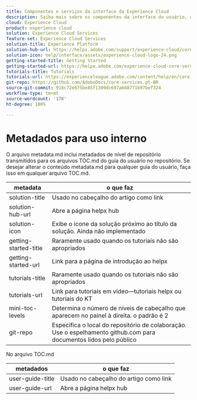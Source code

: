 ```yaml
---
title: Componentes e serviços da interface da Experience Cloud
description: Saiba mais sobre os componentes da interface do usuário, administração de usuários e produtos no Adobe Admin Console, Biblioteca de público-alvo, Atributos do cliente, Ativos da Experience Cloud e muito mais.
cloud: Experience Cloud
product: experience cloud
solution: Experience Cloud Services
feature-set: Experience Cloud Services
solution-title: Experience Platform
solution-hub-url: https://helpx.adobe.com/support/experience-cloud/core-services.html
solution-icon: help/interface/assets/experience-cloud-logo-24.png
getting-started-title: Getting Started
getting-started-url: https://helpx.adobe.com/experience-cloud-core-services/get-started.html
tutorials-title: Tutorials
tutorials-url: https://experienceleague.adobe.com/content/help/en/core-services-learn/tutorials/overview.html
git-repo: https://github.com/AdobeDocs/core-services.pt-BR
source-git-commit: 918c72e675be85f1309dc697a668771b97bef324
workflow-type: tm+mt
source-wordcount: '178'
ht-degree: 100%

---
```



# Metadados para uso interno

O arquivo metadata.md inclui metadados de nível de repositório transmitidos para os arquivos TOC.md do guia do usuário no repositório. Se desejar alterar o conteúdo metadata.md para qualquer guia do usuário, faça isso em qualquer arquivo TOC.md.

| metadata | o que faz |
|--- |--- |
| solution-title | Usado no cabeçalho do artigo como link |
| solution-hub-url | Abre a página helpx hub |
| solution-icon | Exibe o ícone da solução próximo ao título da solução. Ainda não implementado |
| getting-started-title | Raramente usado quando os tutoriais não são apropriados |
| getting-started-url | Link para a página de introdução ao helpx |
| tutorials-title | Raramente usado quando os tutoriais não são apropriados |
| tutorials-url | Link para tutoriais em vídeo—tutoriais helpx ou tutoriais do KT |
| mini-toc-levels | Determina o número de níveis de cabeçalho que aparecem no painel à direita. o padrão é 2 |
| git-repo | Especifica o local do repositório de colaboração. Use o espelhamento github.com para documentos lidos pelo público |

No arquivo TOC.md

| metadados | o que faz |
|--- |--- |
| user-guide-title | Usado no cabeçalho do artigo como link |
| user-guide-url | Abre a página helpx hub |
